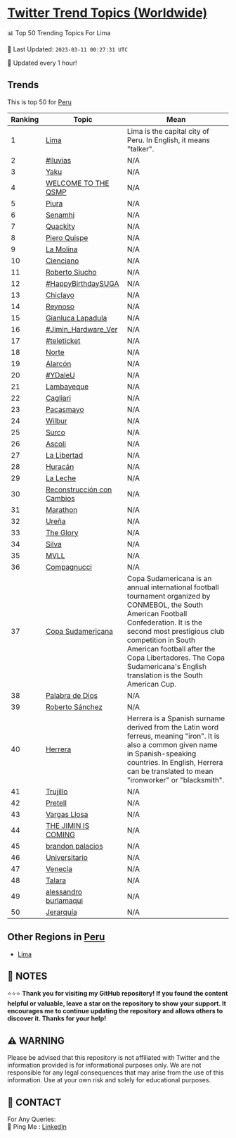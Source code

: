 [Twitter Trend Topics (Worldwide)](https://github.com/ErcinDedeoglu/Twitter-Trend-Topics)
==========


📊 Top 50 Trending Topics For Lima

📆 Last Updated: `2023-03-11 00:27:31 UTC`

🔧 Updated every 1 hour!


## Trends

This is top 50 for [Peru](</Peru>)

| Ranking | Topic | Mean |
| ------- | ------------ | ------------ |
| 1 | [Lima](http://twitter.com/search?q=Lima) | Lima is the capital city of Peru. In English, it means "talker". |
| 2 | [#lluvias](http://twitter.com/search?q=%23lluvias) | N/A |
| 3 | [Yaku](http://twitter.com/search?q=Yaku) | N/A |
| 4 | [WELCOME TO THE QSMP](http://twitter.com/search?q=WELCOME+TO+THE+QSMP) | N/A |
| 5 | [Piura](http://twitter.com/search?q=Piura) | N/A |
| 6 | [Senamhi](http://twitter.com/search?q=Senamhi) | N/A |
| 7 | [Quackity](http://twitter.com/search?q=Quackity) | N/A |
| 8 | [Piero Quispe](http://twitter.com/search?q=Piero+Quispe) | N/A |
| 9 | [La Molina](http://twitter.com/search?q=La+Molina) | N/A |
| 10 | [Cienciano](http://twitter.com/search?q=Cienciano) | N/A |
| 11 | [Roberto Siucho](http://twitter.com/search?q=Roberto+Siucho) | N/A |
| 12 | [#HappyBirthdaySUGA](http://twitter.com/search?q=%23HappyBirthdaySUGA) | N/A |
| 13 | [Chiclayo](http://twitter.com/search?q=Chiclayo) | N/A |
| 14 | [Reynoso](http://twitter.com/search?q=Reynoso) | N/A |
| 15 | [Gianluca Lapadula](http://twitter.com/search?q=Gianluca+Lapadula) | N/A |
| 16 | [#Jimin_Hardware_Ver](http://twitter.com/search?q=%23Jimin_Hardware_Ver) | N/A |
| 17 | [#teleticket](http://twitter.com/search?q=%23teleticket) | N/A |
| 18 | [Norte](http://twitter.com/search?q=Norte) | N/A |
| 19 | [Alarcón](http://twitter.com/search?q=Alarc%c3%b3n) | N/A |
| 20 | [#YDaleU](http://twitter.com/search?q=%23YDaleU) | N/A |
| 21 | [Lambayeque](http://twitter.com/search?q=Lambayeque) | N/A |
| 22 | [Cagliari](http://twitter.com/search?q=Cagliari) | N/A |
| 23 | [Pacasmayo](http://twitter.com/search?q=Pacasmayo) | N/A |
| 24 | [Wilbur](http://twitter.com/search?q=Wilbur) | N/A |
| 25 | [Surco](http://twitter.com/search?q=Surco) | N/A |
| 26 | [Ascoli](http://twitter.com/search?q=Ascoli) | N/A |
| 27 | [La Libertad](http://twitter.com/search?q=La+Libertad) | N/A |
| 28 | [Huracán](http://twitter.com/search?q=Hurac%c3%a1n) | N/A |
| 29 | [La Leche](http://twitter.com/search?q=La+Leche) | N/A |
| 30 | [Reconstrucción con Cambios](http://twitter.com/search?q=Reconstrucci%c3%b3n+con+Cambios) | N/A |
| 31 | [Marathon](http://twitter.com/search?q=Marathon) | N/A |
| 32 | [Ureña](http://twitter.com/search?q=Ure%c3%b1a) | N/A |
| 33 | [The Glory](http://twitter.com/search?q=The+Glory) | N/A |
| 34 | [Silva](http://twitter.com/search?q=Silva) | N/A |
| 35 | [MVLL](http://twitter.com/search?q=MVLL) | N/A |
| 36 | [Compagnucci](http://twitter.com/search?q=Compagnucci) | N/A |
| 37 | [Copa Sudamericana](http://twitter.com/search?q=Copa+Sudamericana) | Copa Sudamericana is an annual international football tournament organized by CONMEBOL, the South American Football Confederation. It is the second most prestigious club competition in South American football after the Copa Libertadores. The Copa Sudamericana's English translation is the South American Cup. |
| 38 | [Palabra de Dios](http://twitter.com/search?q=Palabra+de+Dios) | N/A |
| 39 | [Roberto Sánchez](http://twitter.com/search?q=Roberto+S%c3%a1nchez) | N/A |
| 40 | [Herrera](http://twitter.com/search?q=Herrera) | Herrera is a Spanish surname derived from the Latin word ferreus, meaning "iron". It is also a common given name in Spanish-speaking countries. In English, Herrera can be translated to mean "ironworker" or "blacksmith". |
| 41 | [Trujillo](http://twitter.com/search?q=Trujillo) | N/A |
| 42 | [Pretell](http://twitter.com/search?q=Pretell) | N/A |
| 43 | [Vargas Llosa](http://twitter.com/search?q=Vargas+Llosa) | N/A |
| 44 | [THE JIMIN IS COMING](http://twitter.com/search?q=THE+JIMIN+IS+COMING) | N/A |
| 45 | [brandon palacios](http://twitter.com/search?q=brandon+palacios) | N/A |
| 46 | [Universitario](http://twitter.com/search?q=Universitario) | N/A |
| 47 | [Venecia](http://twitter.com/search?q=Venecia) | N/A |
| 48 | [Talara](http://twitter.com/search?q=Talara) | N/A |
| 49 | [alessandro burlamaqui](http://twitter.com/search?q=alessandro+burlamaqui) | N/A |
| 50 | [Jerarquía](http://twitter.com/search?q=Jerarqu%c3%ada) | N/A |



## Other Regions in [Peru](</Peru>)

* [Lima](</Peru/Lima.md>)



## 📝 NOTES

⭐⭐⭐ **Thank you for visiting my GitHub repository! If you found the content helpful or valuable, leave a star on the repository to show your support. It encourages me to continue updating the repository and allows others to discover it. Thanks for your help!**


## ⚠️ WARNING

Please be advised that this repository is not affiliated with Twitter and the information provided is for informational purposes only. We are not responsible for any legal consequences that may arise from the use of this information. Use at your own risk and solely for educational purposes.


## 📨 CONTACT

 For Any Queries:  
            🏓 Ping Me : [LinkedIn](https://www.linkedin.com/in/ercindedeoglu/)
